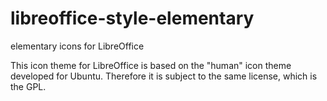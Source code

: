 # libreoffice-style-elementary
elementary icons for LibreOffice

This icon theme for LibreOffice is based on the "human" icon theme developed for Ubuntu. Therefore it is subject to the same license, which is the GPL.
